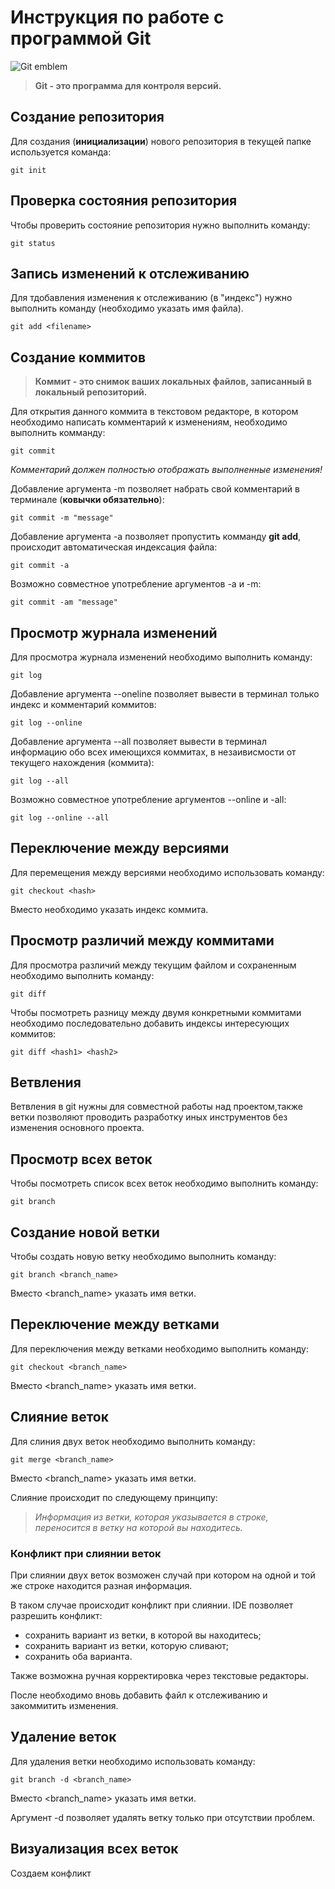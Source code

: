 # Инструкция по работе с программой Git

![Git emblem](git.jpeg)

>**Git - это программа для контроля версий.**

## Создание репозитория

Для создания (**инициализации**) нового репозитория в текущей папке используется команда:

    git init

## Проверка состояния репозитория

Чтобы проверить состояние репозитория нужно выполнить команду:

    git status

## Запись изменений к отслеживанию 

Для тдобавления изменения к отслеживанию (в "индекс") нужно выполнить команду (необходимо указать имя файла). 

    git add <filename>

## Создание коммитов

>**Коммит - это снимок ваших локальных файлов, записанный в локальный репозиторий.**

Для открытия данного коммита в текстовом редакторе, в котором необходимо написать комментарий к изменениям, необходимо выполнить комманду:

    git commit

*Комментарий должен полностью отображать выполненные изменения!*

Добавление аргумента -m позволяет набрать свой комментарий в терминале (**ковычки обязательно**):

    git commit -m "message"

Добавление аргумента -a позволяет пропустить комманду **git add**, происходит автоматическая индексация файла: 

    git commit -a

Возможно совместное употребление аргументов -a и -m:

    git commit -am "message"

## Просмотр журнала изменений

Для просмотра журнала изменений необходимо выполнить команду:

    git log

Добавление аргумента --oneline позволяет вывести в терминал только индекс и комментарий коммитов:

    git log --online

Добавление аргумента --all позволяет вывести в терминал информацию обо всех имеющихся коммитах, в незаивисмости от текущего нахождения (коммита):

    git log --all

Возможно совместное употребление аргументов --online и -all:

    git log --online --all

## Переключение между версиями

Для перемещения между версиями необходимо использовать команду:

    git checkout <hash>

Вместо <hash> необходимо указать индекс коммита.

## Просмотр различий между коммитами

Для просмотра различий между текущим файлом и сохраненным необходимо выполнить команду:

    git diff

Чтобы посмотреть разницу между двумя конкретными коммитами необходимо последовательно добавить индексы интересующих коммитов:

    git diff <hash1> <hash2>   


## Ветвления

Ветвления в git нужны для совместной работы над проектом,также ветки позволяют проводить разработку иных инструментов без изменения основного проекта. 

## Просмотр всех веток

Чтобы посмотреть список всех веток необходимо выполнить команду:

    git branch

## Создание новой ветки

Чтобы создать новую ветку необходимо выполнить команду:

    git branch <branch_name>

Вместо <branch_name> указать имя ветки.

## Переключение между ветками

Для переключения между ветками необходимо выполнить команду:

    git checkout <branch_name>

Вместо <branch_name> указать имя ветки.

## Слияние веток

Для слиния двух веток необходимо выполнить команду:

    git merge <branch_name>

Вместо <branch_name> указать имя ветки.

Слияние происходит по следующему принципу:

>*Информация из ветки, которая указывается в строке, переносится в ветку на которой вы находитесь.*

### Конфликт при слиянии веток

При слиянии двух веток возможен случай при котором на одной и той же строке находится разная информация.

В таком случае происходит конфликт при слиянии. IDE позволяет разрешить конфликт:

* сохранить вариант из ветки, в которой вы находитесь;
* сохранить вариант из ветки, которую сливают;
* сохранить оба варианта.

Также возможна ручная корректировка через текстовые редакторы.

После необходимо вновь добавить файл к отслеживанию и закоммитить изменения.

## Удаление веток

Для удаления ветки необходимо использовать команду:

    git branch -d <branch_name>

Вместо <branch_name> указать имя ветки.

Аргумент -d позволяет удалять ветку только при отсутствии проблем.

## Визуализация всех веток


Создаем конфликт